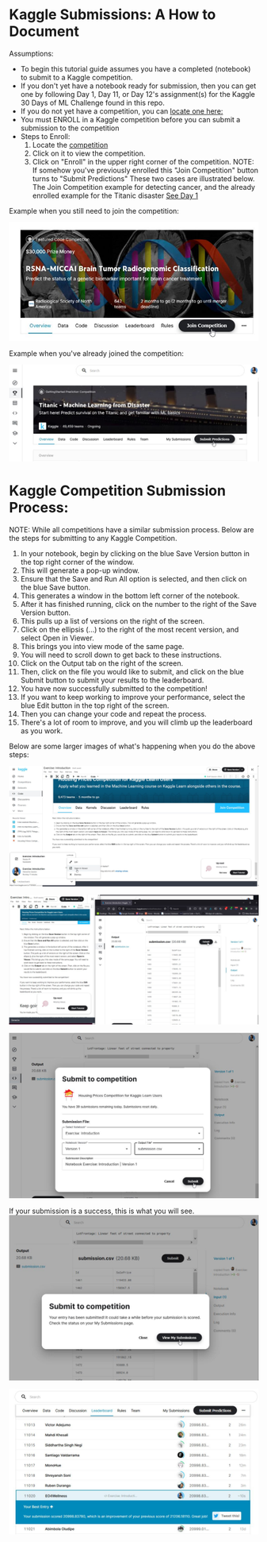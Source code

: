 # Kaggle Submissions: A How to Document

Assumptions: 
* To begin this tutorial guide assumes you have a completed (notebook) to submit to a Kaggle competition.  
* If you don't yet have a notebook ready for submission, 
  then you can get one by following Day 1, Day 11, or Day 12's assignment(s) for the Kaggle 30 Days of ML Challenge found in this repo. 
* If you do not yet have a competition, you can [locate one here: ](https://www.kaggle.com/competitions)
* You must ENROLL in a Kaggle competition before you can submit a submission to the competition 
* Steps to Enroll: 
   1. Locate the [competition](https://www.kaggle.com/competitions)
   2. Click on it to view the competition. 
   3. Click on "Enroll" in the upper right corner of the competition. 
      NOTE: If somehow you've previously enrolled this "Join Competition" button turns to "Submit Predictions" 
      These two cases are illustrated below.  
      The Join Competition example for detecting cancer, and the already enrolled example for the Titanic disaster [See Day 1]() 

Example when you still need to join the competition: 

![Cancer-Detection](https://github.com/EO4wellness/T-I-L/blob/main/AI-ML-NLP/Kaggle/Images/Submission-Instructions_Example-Join-Competition.jpg) 


Example when you've already joined the competition: 

![Titanic](https://github.com/EO4wellness/T-I-L/blob/main/AI-ML-NLP/Kaggle/Images/Submission-Instructions_Example-Already-Enrolled.jpg)

# Kaggle Competition Submission Process: 
NOTE: While all competitions have a similar submission process.  Below are the steps for submitting to any Kaggle Competition. 

1.  In your notebook, begin by clicking on the blue Save Version button in the top right corner of the window. 
2.  This will generate a pop-up window.
3.  Ensure that the Save and Run All option is selected, and then click on the blue Save button.
4.  This generates a window in the bottom left corner of the notebook. 
5.  After it has finished running, click on the number to the right of the Save Version button. 
6.  This pulls up a list of versions on the right of the screen. 
7.  Click on the ellipsis (...) to the right of the most recent version, and select Open in Viewer. 
8.  This brings you into view mode of the same page. 
9.  You will need to scroll down to get back to these instructions.
10. Click on the Output tab on the right of the screen. 
11. Then, click on the file you would like to submit, and click on the blue Submit button to submit your results to the leaderboard.
12. You have now successfully submitted to the competition!
13. If you want to keep working to improve your performance, select the blue Edit button in the top right of the screen. 
14. Then you can change your code and repeat the process. 
15. There's a lot of room to improve, and you will climb up the leaderboard as you work.

Below are some larger images of what's happening when you do the above steps: 

![Image1](https://github.com/EO4wellness/T-I-L/blob/main/AI-ML-NLP/Kaggle/Images/Submission-Instructions1.jpg)

![Image2](https://github.com/EO4wellness/T-I-L/blob/main/AI-ML-NLP/Kaggle/Images/Submission-Instructions2.jpg)

![Image3](https://github.com/EO4wellness/T-I-L/blob/main/AI-ML-NLP/Kaggle/Images/Submission-Instructions3.jpg)

If your submission is a success, this is what you will see. 
![Success](https://github.com/EO4wellness/T-I-L/blob/main/AI-ML-NLP/Kaggle/Images/Submission-Instructions_success_message.jpg)

![Image4](https://github.com/EO4wellness/T-I-L/blob/main/AI-ML-NLP/Kaggle/Images/Submission-Instructions4.jpg)
